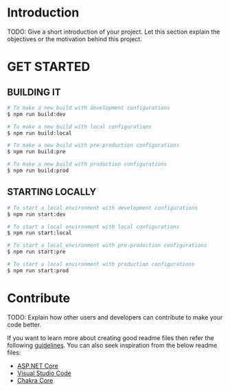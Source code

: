 # Introduction 
TODO: Give a short introduction of your project. Let this section explain the objectives or the motivation behind this project. 

# GET STARTED

## BUILDING IT

```bash
# To make a new build with development configurations
$ npm run build:dev

# To make a new build with local configurations
$ npm run build:local

# To make a new build with pre-production configurations
$ npm run build:pre

# To make a new build with production configurations
$ npm run build:prod
```

## STARTING LOCALLY

```bash
# To start a local environment with development configurations
$ npm run start:dev

# To start a local environment with local configurations
$ npm run start:local

# To start a local environment with pre-production configurations
$ npm run start:pre

# To start a local environment with production configurations
$ npm run start:prod
```

# Contribute
TODO: Explain how other users and developers can contribute to make your code better. 

If you want to learn more about creating good readme files then refer the following [guidelines](https://docs.microsoft.com/en-us/azure/devops/repos/git/create-a-readme?view=azure-devops). You can also seek inspiration from the below readme files:
- [ASP.NET Core](https://github.com/aspnet/Home)
- [Visual Studio Code](https://github.com/Microsoft/vscode)
- [Chakra Core](https://github.com/Microsoft/ChakraCore)

